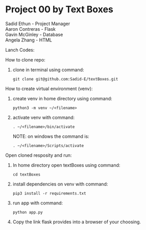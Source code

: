 # Project 00 by Text Boxes   
Sadid Ethun - Project Manager  
Aaron Contreras - Flask  
Gavin McGinley - Database  
Angela Zhang - HTML  

Lanch Codes:

How to clone repo:
  1. clone in terminal using command:  
     ```
     git clone git@github.com:Sadid-E/textBoxes.git
     ```
How to create virtual environment (venv):
  1. create venv in home directory using command:  
     ```
     python3 -m venv ~/<filename>
     ```
  2. activate venv with command: 
     ```
     . ~/<filename>/bin/activate  
     ```
     NOTE: on windows the command is:  
     ```
     . ~/<filename>/Scripts/activate
     ```
  
Open cloned resposity and run:
  1. In home directory open textBoxes using command:   
     ```
     cd textBoxes
     ```
  2. install dependencies on venv with command:  
     ```
     pip3 install -r requirements.txt  
     ```
  3. run app with command: 
     ```  
     python app.py
     ```
  4. Copy the link flask provides into a browser of your choosing. 
  
  
  
